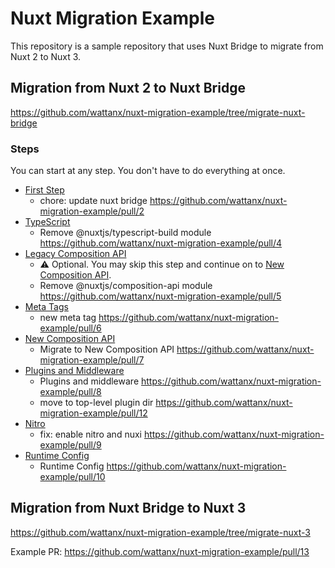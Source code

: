 # Nuxt Migration Example

This repository is a sample repository that uses Nuxt Bridge to migrate from Nuxt 2 to Nuxt 3.

## Migration from Nuxt 2 to Nuxt Bridge

https://github.com/wattanx/nuxt-migration-example/tree/migrate-nuxt-bridge

### Steps

You can start at any step.
You don't have to do everything at once.

- [First Step](https://nuxt.com/docs/bridge/overview)
  - chore: update nuxt bridge https://github.com/wattanx/nuxt-migration-example/pull/2
- [TypeScript](https://nuxt.com/docs/bridge/typescript)
  - Remove @nuxtjs/typescript-build module https://github.com/wattanx/nuxt-migration-example/pull/4
- [Legacy Composition API](https://nuxt.com/docs/bridge/bridge-composition-api)
  - ⚠️ Optional. You may skip this step and continue on to [New Composition API](https://nuxt.com/docs/bridge/nuxt3-compatible-api).
  - Remove @nuxtjs/composition-api module https://github.com/wattanx/nuxt-migration-example/pull/5
- [Meta Tags](https://nuxt.com/docs/bridge/meta)
  - new meta tag https://github.com/wattanx/nuxt-migration-example/pull/6
- [New Composition API](https://nuxt.com/docs/bridge/nuxt3-compatible-api)
  - Migrate to New Composition API https://github.com/wattanx/nuxt-migration-example/pull/7
- [Plugins and Middleware](https://nuxt.com/docs/bridge/plugins-and-middleware)
  - Plugins and middleware https://github.com/wattanx/nuxt-migration-example/pull/8
  - move to top-level plugin dir https://github.com/wattanx/nuxt-migration-example/pull/12
- [Nitro](https://nuxt.com/docs/bridge/nitro)
  - fix: enable nitro and nuxi https://github.com/wattanx/nuxt-migration-example/pull/9
- [Runtime Config](https://nuxt.com/docs/bridge/runtime-config)
  - Runtime Config https://github.com/wattanx/nuxt-migration-example/pull/10
 
## Migration from Nuxt Bridge to Nuxt 3

https://github.com/wattanx/nuxt-migration-example/tree/migrate-nuxt-3

Example PR: https://github.com/wattanx/nuxt-migration-example/pull/13 
